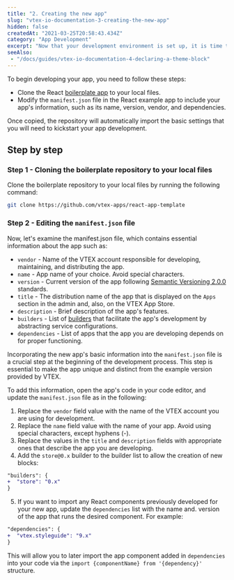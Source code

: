 ```yaml
---
title: "2. Creating the new app"
slug: "vtex-io-documentation-3-creating-the-new-app"
hidden: false
createdAt: "2021-03-25T20:58:43.434Z"
category: "App Development"
excerpt: "Now that your development environment is set up, it is time to start developing your new React app."
seeAlso:
 - "/docs/guides/vtex-io-documentation-4-declaring-a-theme-block"
---
```


To begin developing your app, you need to follow these steps:

- Clone the React [boilerplate app](https://github.com/vtex-apps/react-app-template) to your local files.
- Modify the `manifest.json` file in the React example app to include your app's information, such as its name, version, vendor, and dependencies.

Once copied, the repository will automatically import the basic settings that you will need to kickstart your app development.

## Step by step

### Step 1 - Cloning the boilerplate repository to your local files

Clone the boilerplate repository to your local files by running the following command:

 ```sh
 git clone https://github.com/vtex-apps/react-app-template
 ```

### Step 2 - Editing the `manifest.json` file

Now, let's examine the manifest.json file, which contains essential information about the app such as:

- `vendor` - Name of the VTEX account responsible for developing, maintaining, and distributing the app.
- `name` - App name of your choice. Avoid special characters.
- `version` - Current version of the app following [Semantic Versioning 2.0.0](https://semver.org/) standards.
- `title` - The distribution name of the app that is displayed on the `Apps` section in the admin and, also, on the VTEX App Store.
- `description` - Brief description of the app's features.
- `builders` - List of [builders](https://developers.vtex.com/docs/guides/vtex-io-documentation-builders/) that facilitate the app's development by abstracting service configurations.
- `dependencies` - List of apps that the app you are developing depends on for proper functioning.

Incorporating the new app's basic information into the `manifest.json` file is a crucial step at the beginning of the development process. This step is essential to make the app unique and distinct from the example version provided by VTEX. 

To add this information, open the app's code in your code editor, and update the `manifest.json` file as in the following:

1. Replace the `vendor` field value with the name of the VTEX account you are using for development.
2. Replace the `name` field value with the name of your app. Avoid using special characters, except hyphens (-).
3. Replace the values in the `title` and `description` fields with appropriate ones that describe the app you are developing.
4. Add the `store@0.x` builder to the builder list to allow the creation of new blocks:

  ```diff
  "builders": {
  +  "store": "0.x"
  }
  ```

5. If you want to import any React components previously developed for your new app, update the `dependencies` list with the name and. version of the app that runs the desired component. For example:

  ```diff
  "dependencies": {
  +  "vtex.styleguide": "9.x"
  }
  ```

 This will allow you to later import the app component added in `dependencies` into your code via the `import {componentName} from '{dependency}'` structure.
